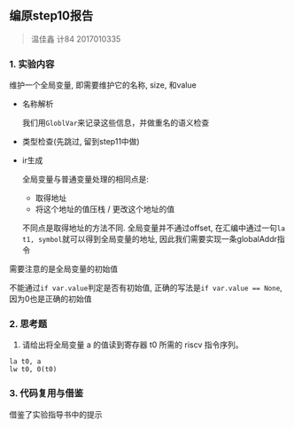 ## 编原step10报告

> 温佳鑫 计84 2017010335

### 1. 实验内容

维护一个全局变量, 即需要维护它的名称, size, 和value

- 名称解析

  我们用`GloblVar`来记录这些信息，并做重名的语义检查

- 类型检查(先跳过, 留到step11中做)

- ir生成

  全局变量与普通变量处理的相同点是:

  -  取得地址
  - 将这个地址的值压栈 / 更改这个地址的值

  不同点是取得地址的方法不同. 全局变量并不通过offset,  在汇编中通过一句`la t1, symbol`就可以得到全局变量的地址, 因此我们需要实现一条globalAddr指令


需要注意的是全局变量的初始值

不能通过`if var.value`判定是否有初始值, 正确的写法是`if var.value == None`, 因为0也是正确的初始值

### 2. 思考题

1. 请给出将全局变量 a 的值读到寄存器 t0 所需的 riscv 指令序列。

```assembly
la t0, a
lw t0, 0(t0)
```

### 3. 代码复用与借鉴

借鉴了实验指导书中的提示

